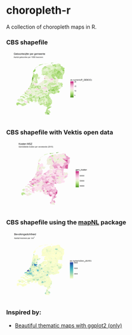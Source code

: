 # choropleth-r

A collection of choropleth maps in R.

### CBS shapefile

<img src="https://github.com/nl-hugo/choropleth-r/blob/master/img/basic-choropleth-1.png" width="50%">


### CBS shapefile with Vektis open data

<img src="https://github.com/nl-hugo/choropleth-r/blob/master/img/kosten-msz-choropleth-1.png" width="50%">


### CBS shapefile using the [mapNL](https://github.com/nl-hugo/mapNL) package

<img src="https://github.com/nl-hugo/choropleth-r/blob/master/img/map-nl-choropleth-1.png" width="50%">


### Inspired by:

* [Beautiful thematic maps with ggplot2 (only)](https://timogrossenbacher.ch/2016/12/beautiful-thematic-maps-with-ggplot2-only/)